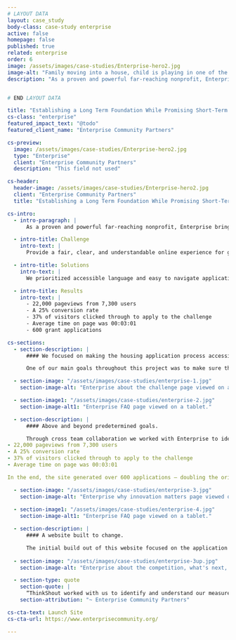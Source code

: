 ```yaml
---
# LAYOUT DATA
layout: case_study
body-class: case-study enterprise
active: false
homepage: false
published: true
related: enterprise
order: 6
image: /assets/images/case-studies/Enterprise-hero2.jpg
image-alt: "Family moving into a house, child is playing in one of the moving boxes."
description: "As a proven and powerful far-reaching nonprofit, Enterprise brings together nationwide know-how, partners, policy leadership and investment to multiply the impact of local affordable housing development. Their mission is to create opportunity for low and moderate-income people through housing in diverse, thriving communities. To date, Enterprise has created 662,000 homes, invested nearly $53 billion and touched millions of lives. And there’s more work to be done."


# END LAYOUT DATA

title: "Establishing a Long Term Foundation While Promising Short-Term Success."
cs-class: "enterprise"
featured_impact_text: "@todo"
featured_client_name: "Enterprise Community Partners"

cs-preview:
  image: /assets/images/case-studies/Enterprise-hero2.jpg
  type: "Enterprise"
  client: "Enterprise Community Partners"
  description: "This field not used"

cs-header:
  header-image: /assets/images/case-studies/Enterprise-hero2.jpg
  client: "Enterprise Community Partners"
  title: "Establishing a Long Term Foundation While Promising Short-Term Success"

cs-intro:
  - intro-paragraph: |
      As a proven and powerful far-reaching nonprofit, Enterprise brings together nationwide know-how, partners, policy leadership and investment to multiply the impact of local affordable housing development. Their mission is to create opportunity for low and moderate-income people through housing in diverse, thriving communities. To date, Enterprise has created 662,000 homes, invested nearly $53 billion and touched millions of lives. And there’s more work to be done.

  - intro-title: Challenge
    intro-text: |
      Provide a fair, clear, and understandable online experience for grant applicants while connecting with new audiences.  

  - intro-title: Solutions
    intro-text: |
      We prioritized accessible language and easy to navigate application materials. The Enterprise team found alignment and created concrete measurement goals for the site; allowing a synchronous planning and post launch process.   

  - intro-title: Results
    intro-text: |
      - 22,000 pageviews from 7,300 users
      - A 25% conversion rate
      - 37% of visitors clicked through to apply to the challenge
      - Average time on page was 00:03:01
      - 600 grant applications

cs-sections:
  - section-description: |
      #### We focused on making the housing application process accessible to new audiences through content, copy, and design. 

      One of our main goals throughout this project was to make sure the grant applications had the ability to not only reach a wide audience- but also be understood. We strayed from using jargon familiar to big players in housing development, and focused on building out content using language that could connect to grant applicants, banks, foundations, media, and other actors in the affordable housing sector. We designed the site based around it’s content, leading the end user through each application step with an interactive experience that allowed them to understand application eligibility, find the right application to fill out, and identify easy answers to FAQs throughout the process. 

  - section-image: "/assets/images/case-studies/enterprise-1.jpg"
    section-image-alt: "Enterprise about the challenge page viewed on a laptop."

  - section-image1: "/assets/images/case-studies/enterprise-2.jpg"
    section-image-alt1: "Enterprise FAQ page viewed on a tablet."

  - section-description: |
      #### Above and beyond predetermined goals.

      Through cross team collaboration we worked with Enterprise to identify project goals and target audiences to determine specific metrics that would help them measure short and long-term success. We configured google analytics to reflect these goals prior to the website launch. After only 2 weeks, Enterprise hit or exceeded all of their target KPIs, which included:
- 22,000 pageviews from 7,300 users
- A 25% conversion rate
- 37% of visitors clicked through to apply to the challenge
- Average time on page was 00:03:01

In the end, the site generated over 600 applications — doubling the original target of 300 (275 of those applications were submitted in the first 2 weeks).

  - section-image: "/assets/images/case-studies/enterprise-3.jpg"
    section-image-alt: "Enterprise why innovation matters page viewed on a desktop."
    
  - section-image1: "/assets/images/case-studies/enterprise-4.jpg"
    section-image-alt1: "Enterprise FAQ page viewed on a tablet."

  - section-description: |
      #### A website built to change.

      The initial build out of this website focused on the application period and well exceeded the short-term goals of the Enterprise team. Long term, this site was built with an information architecture and design convention that will allow the content to change and evolve over three-years to follow the grant period through the selection of awardees and project implementation process. 
      
  - section-image: "/assets/images/case-studies/enterprise-3up.jpg"
    section-image-alt: "Enterprise about the competition, what's next, and FAQ pages displayed on 3 mobile devices side by side."

  - section-type: quote
    section-quote: |
      “ThinkShout worked with us to identify and understand our measurement goals for this project; all of which were exceeded in the first few weeks of the site launch. The clean and clutter-free site that they designed helped guide applicants through a seamless process. The number of submitted applications nearly tripled our goals. We are excited to see our website grow with the evolution of this national innovation challenge.”
    section-attribution: "~ Enterprise Community Partners"

cs-cta-text: Launch Site
cs-cta-url: https://www.enterprisecommunity.org/

---
```

